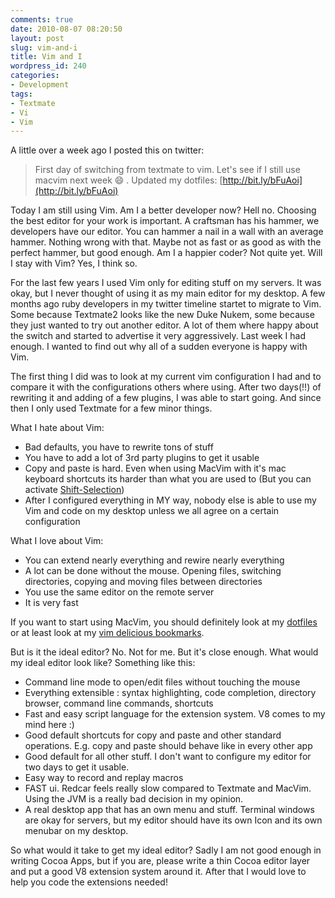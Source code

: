 ```yaml
---
comments: true
date: 2010-08-07 08:20:50
layout: post
slug: vim-and-i
title: Vim and I
wordpress_id: 240
categories:
- Development
tags:
- Textmate
- Vi
- Vim
---
```


A little over a week ago I posted this on twitter:

> First day of switching from textmate to vim. Let's see if I still use macvim
> next week :smile: . Updated my dotfiles:
> [http://bit.ly/bFuAoi](http://bit.ly/bFuAoi)

Today I am still using Vim. Am I a better developer now? Hell no. Choosing the
best editor for your work is important. A craftsman has his hammer, we
developers have our editor. You can hammer a nail in a wall with an average
hammer. Nothing wrong with that. Maybe not as fast or as good as with the
perfect hammer, but good enough. Am I a happier coder? Not quite yet. Will I
stay with Vim? Yes, I think so.

For the last few years I used Vim only for editing stuff on my servers. It was
okay, but I never thought of using it as my main editor for my desktop. A few
months ago ruby developers in my twitter timeline startet to migrate to Vim.
Some because Textmate2 looks like the new Duke Nukem, some because they just
wanted to try out another editor. A lot of them where happy about the switch
and started to advertise it very aggressively. Last week I had enough. I wanted
to find out why all of a sudden everyone is happy with Vim.

The first thing I did was to look at my current vim configuration I had and to
compare it with the configurations others where using. After two days(!!) of
rewriting it and adding of a few plugins, I was able to start going. And since
then I only used Textmate for a few minor things.

What I hate about Vim:

  * Bad defaults, you have to rewrite tons of stuff
  * You have to add a lot of 3rd party plugins to get it usable
  * Copy and paste is hard. Even when using MacVim with it's mac keyboard
    shortcuts its harder than what you are used to (But you can activate
    [Shift-Selection](http://stackoverflow.com/questions/2129723/using-shiftarrows-to-select-text-in-vim-macvim))
  * After I configured everything in MY way, nobody else is able to use my Vim
    and code on my desktop unless we all agree on a certain configuration

What I love about Vim:

  * You can extend nearly everything and rewire nearly everything
  * A lot can be done without the mouse. Opening files, switching directories,
    copying and moving files between directories
  * You use the same editor on the remote server
  * It is very fast

If you want to start using MacVim, you should definitely look at my
[dotfiles](http://github.com/bitboxer/dotfiles) or at least look at my
[vim delicious bookmarks](http://delicious.com/bodum/vim).

But is it the ideal editor? No. Not for me. But it's close enough. What would
my ideal editor look like? Something like this:

  * Command line mode to open/edit files without touching the mouse
  * Everything extensible : syntax highlighting, code completion, directory
    browser, command line commands, shortcuts
  * Fast and easy script language for the extension system. V8 comes to my mind
    here :)
  * Good default shortcuts for copy and paste and other standard operations.
    E.g. copy and paste should behave like in every other app
  * Good default for all other stuff. I don't want to configure my editor for
    two days to get it usable.
  * Easy way to record and replay macros
  * FAST ui. Redcar feels really slow compared to Textmate and MacVim. Using
    the JVM is a really bad decision in my opinion.
  * A real desktop app that has an own menu and stuff. Terminal windows are
    okay for servers, but my editor should have its own Icon and its own
    menubar on my desktop.

So what would it take to get my ideal editor? Sadly I am not good enough in
writing Cocoa Apps, but if you are, please write a thin Cocoa editor layer and
put a good V8 extension system around it. After that I would love to help you
code the extensions needed!
